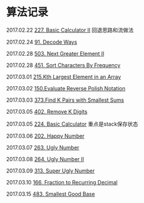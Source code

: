 # 算法记录
2017.02.22 [227. Basic Calculator II]() 回退思路和流做法

2017.02.24 [91. Decode Ways](https://mp.weixin.qq.com/s?__biz=MzAwMDk1MTUyNw==&mid=2247484340&idx=1&sn=1c677541d92c24bfed33d7589d4862d7&chksm=9ae0563cad97df2a6b4baf38418a0d8519684f1dc8bdb0b97b5b911df47f1529af0641d95e70&mpshare=1&scene=1&srcid=0227iC1w3zW67E6I2reGFXVa&key=f666d8b5cfa8d8c16da24035dd4c57c5953371c392f57b40047e68a3a78bf03dd4683bfc7896c4fa2fe1f22a8cd3318a3186e9bb9c31ae146a93b5c884451eda15f85699d584fc345eb9712d5b8e9c25&ascene=0&uin=Mjc1MjU2MjcwMA%3D%3D&devicetype=iMac+MacBookPro11%2C1+OSX+OSX+10.11.6+build(15G1004)&version=12010110&nettype=WIFI&fontScale=100&pass_ticket=L7YS3HSQKuiJN5HdBWqWKJzRK9xCL2imInwFT82T219lrAQR0IHvmQ86LxtVpq6f)
 
2017.02.28 [503. Next Greater Element II](https://mp.weixin.qq.com/s?__biz=MzAwMDk1MTUyNw==&mid=2247484355&idx=1&sn=863e6f2ebafef26a89cd0d3e89b453dd&chksm=9ae0564bad97df5dba9ebbae7b018df81873b0ae83d8b30b7206002c081ef8f9c91824aadb1d&scene=0&key=afb5bc5a73f7fbc49ad09f2a71793ccf6f15e9f0d5b4c8b4468a8e648ca6ae7400ce9bc4bfe7aa5c29b1bc9d3c4c61d037b112bb0038300bfa84e3518fc4f2ec6e087044d5caf41bfac87c2fb62270a0&ascene=0&uin=Mjc1MjU2MjcwMA%3D%3D&devicetype=iMac+MacBookPro11%2C1+OSX+OSX+10.11.6+build(15G1004)&version=12010110&nettype=WIFI&fontScale=100&pass_ticket=KvcO%2BTXK45u%2Blm5Pk2WGvd2hk3hugg4bM%2FSymdqqINx4%2FmNob1zt4GzrcJIn9YI6)

2017.02.28 [451. Sort Characters By Frequency](http://mp.weixin.qq.com/s/MNHpeCgPJgXSuip61U3P5g)

2017.03.01 [215.Kth Largest Element in an Array]()

2017.03.02 [150.Evaluate Reverse Polish Notation]()

2017.03.03 [373.Find K Pairs with Smallest Sums](http://mp.weixin.qq.com/s?__biz=MzAwMDk1MTUyNw==&mid=2247484396&idx=1&sn=7695c3ab485d4c7f4d6550abb6a6bf1d&chksm=9ae05664ad97df728981365be049a404adb29d20d06ff9c2184a6281a83bfc27434396d8db9d&scene=4#wechat_redirect)

2017.03.05 [402. Remove K Digits](https://mp.weixin.qq.com/s?__biz=MzAwMDk1MTUyNw==&mid=2247484417&idx=1&sn=5d600014052d6891029377cca3405dad&chksm=9ae05189ad97d89faa4a79bc499a9bfb728f504b5b26c70eb0d3121d55c21a3e818fd5cb690b&scene=0&key=5578552f11f7803551c48930ba757c4d80cd95d686617c59a4326d9e5bad66b10a358e7e36c13f2057a6128ff85d329801a7ef7cb3f7ed03aeed0378dcfacc7d3800690704abb833c4a211f1c86872f3&ascene=0&uin=Mjc1MjU2MjcwMA%3D%3D&devicetype=iMac+MacBookPro11%2C1+OSX+OSX+10.11.6+build(15G1004)&version=12020010&nettype=WIFI&fontScale=100&pass_ticket=Wf39deTrQE%2B58toXSKQbLBUNOPahAzxAE8Y6ZyiUd8BMu31nBHHdr2HX3yzA%2BAIn)

2017.03.05 [224. Basic Calculator](http://mp.weixin.qq.com/s?__biz=MzAwMDk1MTUyNw==&mid=2247484436&idx=1&sn=61ce4f4a00e360dbace7968b5ef57048&chksm=9ae0519cad97d88ae98e73d81ce5204bec37d21c885a4e75ab6fdc62423b15f1a0d74205ada4&scene=4#wechat_redirect) 重点是stack保存状态

2017.03.06 [202. Happy Number](https://mp.weixin.qq.com/s?__biz=MzAwMDk1MTUyNw==&mid=2247484469&idx=1&sn=00591d0941b709ad4aa48e351f69ac34&chksm=9ae051bdad97d8ab279a862b8a801c936b61e11d17c7164cb39abcf3978d125d52a3969fc6bb&mpshare=1&scene=1&srcid=0306eSTjcc8MYwB7jFCoTsfH&key=35474a3d8332a50929bd33c043081b9abe3d2b72f0204a345cfc28607e0cfbfc9339c15f9a18bacb6612aea647771f06757c82a4342dafdeaa8635a2c6797c6244a75f630b259be3cf91223ac797fe85&ascene=0&uin=Mjc1MjU2MjcwMA%3D%3D&devicetype=iMac+MacBookPro11%2C1+OSX+OSX+10.11.6+build(15G1004)&version=12020010&nettype=WIFI&fontScale=100&pass_ticket=L3U5lih50IxxNhimznIzJ1CasY9FcLCCdEka2mDaIssMUWa%2FRJip0y2yYeckqpSM)

2017.03.07 [263. Ugly Number]()

2017.03.08 [264. Ugly Number II](https://mp.weixin.qq.com/s?__biz=MzAwMDk1MTUyNw==&mid=2247484496&idx=1&sn=9da033c35980f6c6c0718761482a8f08&chksm=9ae051d8ad97d8ced6a6fb40d54720cc55d5e24d7d06e248d410962abddba58b8375b813b7ec&mpshare=1&scene=1&srcid=0310STao5FCLIMPcCCHyoHvT&key=ae8640fe4340b04e329edd4a4d3b7fcb029b0c2a0a3f71bffb78d3e48ec561f97f5eef9f3bc6ec220ab75210c63261bcb80551b72f94a176a723ac25cc91bfd8756cf13f0b4495635633fcfd80f4fb40&ascene=0&uin=Mjc1MjU2MjcwMA%3D%3D&devicetype=iMac+MacBookPro11%2C1+OSX+OSX+10.11.6+build(15G1004)&version=12020010&nettype=WIFI&fontScale=100&pass_ticket=jFhUA%2FDW7BiigrLaHWTNxtSXM96Xdx6%2Ff4PlRt5gPaUaXjtB5v4Z3eRZLdb1JpnI)

2017.03.09 [313. Super Ugly Number]()

2017.03.10 [166. Fraction to Recurring Decimal](http://mp.weixin.qq.com/s?__biz=MzAwMDk1MTUyNw==&mid=2247484533&idx=1&sn=520f564800a76533e03fe71296f80766&chksm=9ae051fdad97d8eb0df49429cb2072b8fbf1c120ec2d56c4b1edcdf828dbcbcb15f9c479ea43&scene=21#wechat_redirect)

2017.03.15 [483. Smallest Good Base](https://mp.weixin.qq.com/s?__biz=MzAwMDk1MTUyNw==&mid=2247484563&idx=1&sn=bc6b42d2b521e8320089799efd0bbd58&chksm=9ae0511bad97d80d89935632b09cf1240770c2661100eaba41b71e517d30ab4a2e0cdc173d95&scene=0&key=ba1020d849de95c44b8fb66a59ef06de1dae12eb5a0430c1aaa36ad70e3984fb0602a640522f1e39b1570663a4411a02123aafc48534c6613a1d02d7f47d621330772d0f1ca01bf9ef3c9d508358a2a9&ascene=0&uin=Mjc1MjU2MjcwMA%3D%3D&devicetype=iMac+MacBookPro11%2C1+OSX+OSX+10.11.6+build(15G1004)&version=12020010&nettype=WIFI&fontScale=100&pass_ticket=eEEhdXEB677ozGW99kQ5q61m2Z2bqv5EGY4YJ3jvBrGSdZYcKQa4MJIfo02f7ozD)